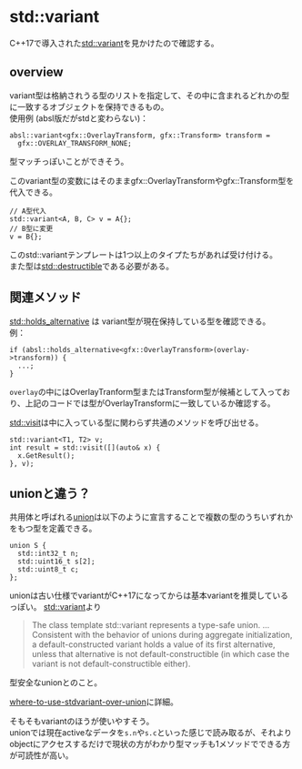 # std::variant

C++17で導入された[std::variant](https://cpprefjp.github.io/reference/variant/variant.html)を見かけたので確認する。

## overview
variant型は格納されうる型のリストを指定して、その中に含まれるどれかの型に一致するオブジェクトを保持できるもの。  
使用例 (absl版だがstdと変わらない)：
```cpp=
absl::variant<gfx::OverlayTransform, gfx::Transform> transform =
  gfx::OVERLAY_TRANSFORM_NONE;
```
型マッチっぽいことができそう。

このvariant型の変数にはそのままgfx::OverlayTransformやgfx::Transform型を代入できる。
```cpp=
// A型代入
std::variant<A, B, C> v = A{}; 
// B型に変更
v = B{};
```

このstd::variantテンプレートは1つ以上のタイプたちがあれば受け付ける。  
また型は[std::destructible](https://cpprefjp.github.io/reference/concepts/destructible.html)である必要がある。

## 関連メソッド
[std::holds_alternative](https://cpprefjp.github.io/reference/variant/holds_alternative.html) は variant型が現在保持している型を確認できる。  
例：
```cpp=
if (absl::holds_alternative<gfx::OverlayTransform>(overlay->transform)) {
  ...;
}
```

`overlay`の中にはOverlayTranform型またはTransform型が候補として入っており、上記のコードでは型がOverlayTransformに一致しているか確認する。

[std::visit](https://cpprefjp.github.io/reference/variant/visit.html)は中に入っている型に関わらず共通のメソッドを呼び出せる。  
```cpp=
std::variant<T1, T2> v;
int result = std::visit([](auto& x) {
  x.GetResult();
}, v);
```


## unionと違う？
共用体と呼ばれる[union](https://en.cppreference.com/w/cpp/language/union)は以下のように宣言することで複数の型のうちいずれかをもつ型を定義できる。
```cpp=
union S {
  std::int32_t n;
  std::uint16_t s[2];
  std::uint8_t c;
};    
```
unionは古い仕様でvariantがC++17になってからは基本variantを推奨しているっぽい。
[std::variant](https://en.cppreference.com/w/cpp/utility/variant)より
> The class template std::variant represents a type-safe union. ... Consistent with the behavior of unions during aggregate initialization, a default-constructed variant holds a value of its first alternative, unless that alternative is not default-constructible (in which case the variant is not default-constructible either). 

型安全なunionとのこと。  

[where-to-use-stdvariant-over-union](https://stackoverflow.com/questions/42082328/where-to-use-stdvariant-over-union)に詳細。

そもそもvariantのほうが使いやすそう。  
unionでは現在activeなデータを`s.n`や`s.c`といった感じで読み取るが、それよりobjectにアクセスするだけで現状の方がわかり型マッチも1メソッドでできる方が可読性が高い。
